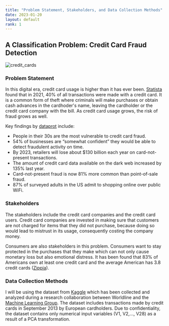 ```yaml
--- 
title: "Problem Statement, Stakeholders, and Data Collection Methods"
date: 2023-01-20
layout: default
rank: 1
---
```


## A Classification Problem: Credit Card Fraud Detection

![credit_cards](https://user-images.githubusercontent.com/86743951/218533716-2fb72f6c-9847-438a-91ab-fced9d3cf217.jpg)

### Problem Statement
In this digital era, credit card usage is higher than it has ever been. [Statista](https://www.statista.com/statistics/568523/preferred-payment-methods-usa/) found that in 2021, 40% of all transactions were made with a credit card. It is a common form of theft where criminals will make purchases or obtain cash advances in the cardhoder's name, leaving the cardholder or the credit card company with the bill. As credit card usage grows, the risk of fraud grows as well. 

Key findings by [dataprot](https://dataprot.net/statistics/credit-card-fraud-statistics/) include:
- People in their 30s are the most vulnerable to credit card fraud.
- 54% of businesses are “somewhat confident” they would be able to detect fraudulent activity on time.
- By 2023, retailers will lose about $130 billion each year on card-not-present transactions.
- The amount of credit card data available on the dark web increased by 135% last year.
- Card-not-present fraud is now 81% more common than point-of-sale fraud.
- 87% of surveyed adults in the US admit to shopping online over public WiFi.


### Stakeholders

The stakeholders include the credit card companies and the credit card users. Credit card companies are invested in making sure that customers are not charged for items that they did not purchase, because doing so would lead to mistrust in its usage, consequently costing the company money.

Consumers are also stakeholders in this problem. Consumers want to stay protected in the purchases that they make which can not only cause monetary loss but also emotional distress. It has been found that 83% of Americans own at least one credit card and the average American has 3.8 credit cards ([Zippia](https://www.zippia.com/advice/credit-card-statistics/#:~:text=83%25%20of%20Americans%20own%20at,American%20has%203.8%20credit%20cards.)). 


### Data Collection Methods
I will be using the dataset from [Kaggle](https://www.kaggle.com/datasets/mlg-ulb/creditcardfraud) which has been collected and analyzed during a research collaboration between Worldline and the [Machine Learning Group](https://mlg.ulb.ac.be/wordpress/). The dataset includes transactions made by credit cards in September 2013 by European cardholders. Due to confidentiality, the dataset contains only numerical input variables (V1, V2,..., V28) as a result of a PCA transformation.
